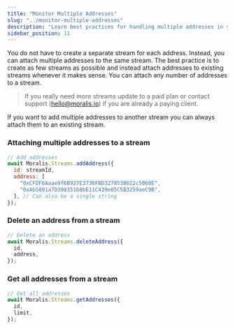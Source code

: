 ```yaml
---
title: "Monitor Multiple Addresses"
slug: "../monitor-multiple-addresses"
description: "Learn best practices for handling multiple addresses in your streams."
sidebar_position: 11
---
```


You do not have to create a separate stream for each address. Instead, you can attach multiple addresses to the same stream. The best practice is to create as few streams as possible and instead attach addresses to existing streams whenever it makes sense. You can attach any number of addresses to a stream.

> If you really need more streams update to a paid plan or contact support (hello@moralis.io) if you are already a paying client.

If you want to add multiple addresses to another stream you can always attach them to an existing stream.

### Attaching multiple addresses to a stream

```javascript
// Add addresses
await Moralis.Streams.addAddress({
  id: streamId,
  address: [
    "0xCFDF6Aaae9f6B927E3736FBD327853B622c5060E",
    "0xAb5801a7D398351b8bE11C439e05C5B3259aeC9B",
  ], // Can also be a single string
});
```


### Delete an address from a stream

```javascript
// Delete an address
await Moralis.Streams.deleteAddress({
  id,
  address,
});
```



### Get all addresses from a stream

```javascript
// Get all addresses
await Moralis.Streams.getAddresses({
  id,
  limit,
});

```
